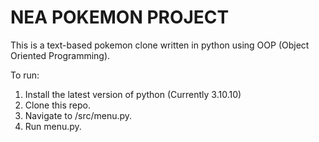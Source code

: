 # NEA POKEMON PROJECT

This is a text-based pokemon clone written in python using OOP (Object Oriented Programming).

To run:

1. Install the latest version of python (Currently 3.10.10)
2. Clone this repo.
3. Navigate to /src/menu.py.
4. Run menu.py.

